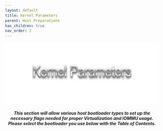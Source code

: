 ```yaml
---
layout: default
title: Kernel Parameters
parent: Host Preparations
has_children: true
nav_order: 2
---
```


<p align="center">
  <img width="650" height="200" src="../../../assets/HeaderKernelParams.png">
</p>

<h5 align="center">This section will allow various host bootloader types to set up the necessary flags needed for proper Virtualization and IOMMU usage. Please select the bootloader you use below with the Table of Contents.</h5>
